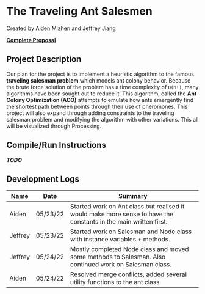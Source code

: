 # **The Traveling Ant Salesmen**

Created by Aiden Mizhen and Jeffrey Jiang

[**Complete Proposal**](https://docs.google.com/document/d/1Vkc-bQuLZKICPwXoo_w7NjEORyUwMkhjVnNt5RsR-es/edit?usp=sharing)

## **Project Description**

Our plan for the project is to implement a heuristic algorithm to the famous **traveling salesman problem** which models ant colony behavior. Because the brute force solution of the problem has a time complexity of `O(n!)`, many algorithms have been sought out to reduce it. This algorithm, called the **Ant Colony Optimization (ACO)** attempts to emulate how ants emergently find the shortest path between points through their use of pheromones. This project will also expand through adding constraints to the traveling salesman problem and modifying the algorithm with other variations. This all will be visualized through Processing.

## **Compile/Run Instructions**

***TODO***

## **Development Logs**

| Name    | Date     | Summary                                                                                                          |
|---------|----------|------------------------------------------------------------------------------------------------------------------|
| Aiden   | 05/23/22 | Started work on Ant class but realised it would make more sense to have the constants in the main written first. |
| Jeffrey | 05/23/22 | Started work on Salesman and Node class with instance variables + methods.                                       |
| Jeffrey | 05/24/22 | Mostly completed Node class and moved some methods to Salesman. Also continued work on Salesman class.           |
| Aiden   | 05/24/22 | Resolved merge conflicts, added several utility functions to the ant class.                                      |
